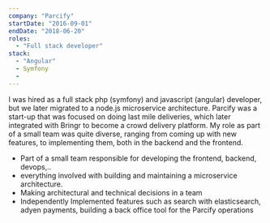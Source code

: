 ```yaml
---
company: "Parcify"
startDate: "2016-09-01"
endDate: "2018-06-20"
roles:
  - "Full stack developer"
stack:
  - "Angular"
  - Symfony
  -
---
```


I was hired as a full stack php (symfony) and javascript (angular) developer, but we later migrated to a node.js microservice architecture.
Parcify was a start-up that was focused on doing last mile deliveries, which later integrated with Bringr to become a crowd delivery platform. My role as part of a small team was quite diverse, ranging from coming up with new features, to implementing them, both in the backend and the frontend.

- Part of a small team responsible for developing the frontend, backend, devops,..
- everything involved with building and maintaining a microservice architecture.
- Making architectural and technical decisions in a team
- Independently Implemented features such as search with elasticsearch, adyen payments, building a back office tool for the Parcify operations
